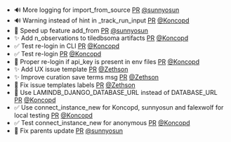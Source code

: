 - 🔊 More logging for import_from_source [PR](https://github.com/laminlabs/lamindb/pull/1934) [@sunnyosun](https://github.com/sunnyosun)
- 🔊 Warning instead of hint in _track_run_input [PR](https://github.com/laminlabs/lamindb/pull/1933) [@Koncopd](https://github.com/Koncopd)
- 🎨 Speed up feature add_from [PR](https://github.com/laminlabs/lamindb/pull/1931) [@sunnyosun](https://github.com/sunnyosun)
- ✨ Add n_observations to tiledbsoma artifacts [PR](https://github.com/laminlabs/lamindb/pull/1930) [@Koncopd](https://github.com/Koncopd)
- ✅ Test re-login in CLI [PR](https://github.com/laminlabs/lamindb/pull/1929) [@Koncopd](https://github.com/Koncopd)
- ✅ Test re-login [PR](https://github.com/laminlabs/lamin-cli/pull/70) [@Koncopd](https://github.com/Koncopd)
- 🐛 Proper re-login if api_key is present in env files [PR](https://github.com/laminlabs/lamindb-setup/pull/853) [@Koncopd](https://github.com/Koncopd)
- ✨ Add UX issue template [PR](https://github.com/laminlabs/lamindb/pull/1928) [@Zethson](https://github.com/Zethson)
- ✨ Improve curation save terms msg [PR](https://github.com/laminlabs/lamindb/pull/1926) [@Zethson](https://github.com/Zethson)
- 🎨 Fix issue templates labels [PR](https://github.com/laminlabs/lamindb/pull/1927) [@Zethson](https://github.com/Zethson)
- 🔧 Use LAMINDB_DJANGO_DATABASE_URL instead of DATABASE_URL [PR](https://github.com/laminlabs/lamindb-setup/pull/852) [@Koncopd](https://github.com/Koncopd)
- ✅ Use connect_instance_new for Koncopd, sunnyosun and falexwolf for local testing [PR](https://github.com/laminlabs/lamindb-setup/pull/851) [@Koncopd](https://github.com/Koncopd)
- ✅ Test connect_instance_new for anonymous [PR](https://github.com/laminlabs/lamindb-setup/pull/850) [@Koncopd](https://github.com/Koncopd)
- 🐛 Fix parents update [PR](https://github.com/laminlabs/lamindb/pull/1917) [@sunnyosun](https://github.com/sunnyosun)
